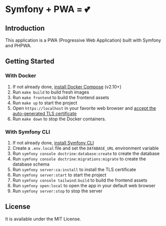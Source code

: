 # Symfony + PWA = 💕

## Introduction

This application is a PWA (Progressive Web Application) built with Symfony and PHPWA.

## Getting Started

### With Docker

1. If not already done, [install Docker Compose](https://docs.docker.com/compose/install/) (v2.10+)
2. Run `make build` to build fresh images
3. Run `make frontend` to build the frontend assets
4. Run `make up` to start the project
5. Open `https://localhost` in your favorite web browser and [accept the auto-generated TLS certificate](https://stackoverflow.com/a/15076602/1352334)
6. Run `make down` to stop the Docker containers.

### With Symfony CLI

1. If not already done, [install Symfony CLI](https://symfony.com/download)
2. Create a `.env.local` file and set the `DATABASE_URL` environment variable
3. Run `symfony console doctrine:database:create` to create the database
4. Run `symfony console doctrine:migrations:migrate` to create the database schema
5. Run `symfony server:ca:install` to install the TLS certificate
6. Run `symfony server:start` to start the project
7. Run `symfony console tailwind:build` to build the frontend assets
8. Run `symfony open:local` to open the app in your default web browser
9. Run `symfony server:stop` to stop the server

## License

It is available under the MIT License.

